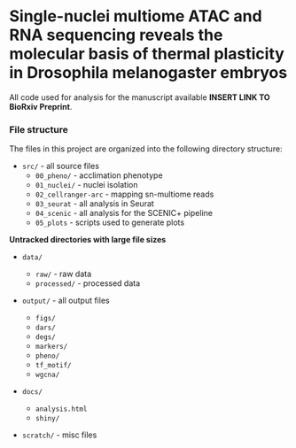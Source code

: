 # Single-nuclei multiome ATAC and RNA sequencing reveals the molecular basis of thermal plasticity in Drosophila melanogaster embryos

All code used for analysis for the manuscript available **INSERT LINK TO BioRxiv Preprint**.

### File structure

The files in this project are organized into the following directory structure:
    
- `src/` - all source files
    - `00_pheno/` - acclimation phenotype
    - `01_nuclei/` - nuclei isolation
    - `02_cellranger-arc` - mapping sn-multiome reads
    - `03_seurat` - all analysis in Seurat
    - `04_scenic` - all analysis for the SCENIC+ pipeline
    - `05_plots` - scripts used to generate plots

**Untracked directories with large file sizes**

- `data/` 
    - `raw/` - raw data
    - `processed/` - processed data
    
- `output/` - all output files
    - `figs/`
    - `dars/`
    - `degs/`
    - `markers/`
    - `pheno/`
    - `tf_motif/`
    - `wgcna/`
    
- `docs/`
    - `analysis.html`
    - `shiny/` 
    
- `scratch/` - misc files

